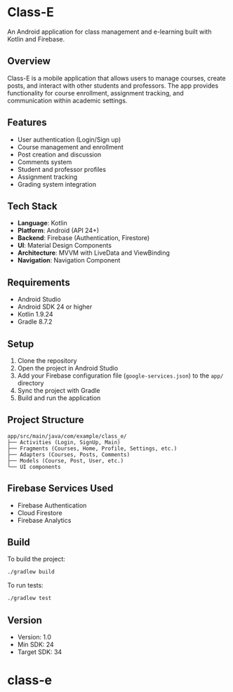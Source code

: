 # Class-E

An Android application for class management and e-learning built with Kotlin and Firebase.

## Overview

Class-E is a mobile application that allows users to manage courses, create posts, and interact with other students and professors. The app provides functionality for course enrollment, assignment tracking, and communication within academic settings.

## Features

- User authentication (Login/Sign up)
- Course management and enrollment
- Post creation and discussion
- Comments system
- Student and professor profiles
- Assignment tracking
- Grading system integration

## Tech Stack

- **Language**: Kotlin
- **Platform**: Android (API 24+)
- **Backend**: Firebase (Authentication, Firestore)
- **UI**: Material Design Components
- **Architecture**: MVVM with LiveData and ViewBinding
- **Navigation**: Navigation Component

## Requirements

- Android Studio
- Android SDK 24 or higher
- Kotlin 1.9.24
- Gradle 8.7.2

## Setup

1. Clone the repository
2. Open the project in Android Studio
3. Add your Firebase configuration file (`google-services.json`) to the `app/` directory
4. Sync the project with Gradle
5. Build and run the application

## Project Structure

```
app/src/main/java/com/example/class_e/
├── Activities (Login, SignUp, Main)
├── Fragments (Courses, Home, Profile, Settings, etc.)
├── Adapters (Courses, Posts, Comments)
├── Models (Course, Post, User, etc.)
└── UI components
```

## Firebase Services Used

- Firebase Authentication
- Cloud Firestore
- Firebase Analytics

## Build

To build the project:

```bash
./gradlew build
```

To run tests:

```bash
./gradlew test
```

## Version

- Version: 1.0
- Min SDK: 24
- Target SDK: 34
# class-e
